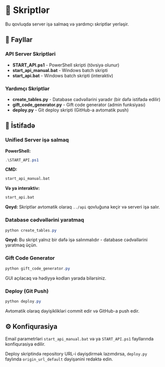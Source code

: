 # 🔧 Skriptlər

Bu qovluqda server işə salmaq və yardımçı skriptlər yerləşir.

## 📝 Fayllar

### API Server Skriptləri

- **START_API.ps1** - PowerShell skripti (tövsiyə olunur)
- **start_api_manual.bat** - Windows batch skripti
- **start_api.bat** - Windows batch skripti (interaktiv)

### Yardımçı Skriptlər

- **create_tables.py** - Database cədvəllərini yaradır (bir dəfə istifadə edilir)
- **gift_code_generator.py** - Gift code generator (admin funksiyası)
- **deploy.py** - Git deploy skripti (GitHub-a avtomatik push)

## 🚀 İstifadə

### Unified Server işə salmaq

**PowerShell:**
```powershell
.\START_API.ps1
```

**CMD:**
```cmd
start_api_manual.bat
```

**Və ya interaktiv:**
```cmd
start_api.bat
```

**Qeyd:** Skriptlər avtomatik olaraq `../api` qovluğuna keçir və serveri işə salır.

### Database cədvəllərini yaratmaq

```powershell
python create_tables.py
```

**Qeyd:** Bu skript yalnız bir dəfə işə salınmalıdır - database cədvəllərini yaratmaq üçün.

### Gift Code Generator

```powershell
python gift_code_generator.py
```

GUI açılacaq və hədiyyə kodları yarada bilərsiniz.

### Deploy (Git Push)

```powershell
python deploy.py
```

Avtomatik olaraq dəyişiklikləri commit edir və GitHub-a push edir.

## ⚙️ Konfiqurasiya

Email parametrləri `start_api_manual.bat` və ya `START_API.ps1` fayllarında konfiqurasiya edilir.

Deploy skriptində repository URL-i dəyişdirmək lazımdırsa, `deploy.py` faylında `origin_url_default` dəyişənini redaktə edin.

